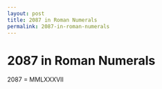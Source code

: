 ```yaml
---
layout: post
title: 2087 in Roman Numerals
permalink: 2087-in-roman-numerals
---
```


# 2087 in Roman Numerals

2087 = MMLXXXVII
